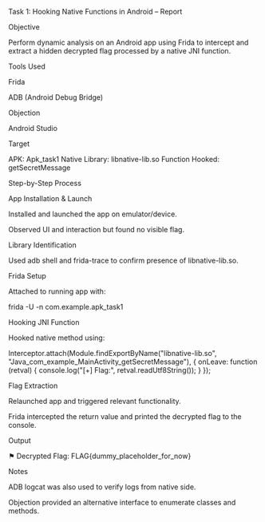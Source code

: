 Task 1: Hooking Native Functions in Android – Report

Objective

Perform dynamic analysis on an Android app using Frida to intercept and extract a hidden decrypted flag processed by a native JNI function.

Tools Used

Frida

ADB (Android Debug Bridge)

Objection

Android Studio

Target

APK: Apk_task1
Native Library: libnative-lib.so
Function Hooked: getSecretMessage

Step-by-Step Process

App Installation & Launch

Installed and launched the app on emulator/device.

Observed UI and interaction but found no visible flag.

Library Identification

Used adb shell and frida-trace to confirm presence of libnative-lib.so.

Frida Setup

Attached to running app with:

frida -U -n com.example.apk_task1

Hooking JNI Function

Hooked native method using:

Interceptor.attach(Module.findExportByName("libnative-lib.so", "Java_com_example_MainActivity_getSecretMessage"), {
    onLeave: function (retval) {
        console.log("[+] Flag:", retval.readUtf8String());
    }
});

Flag Extraction

Relaunched app and triggered relevant functionality.

Frida intercepted the return value and printed the decrypted flag to the console.

Output

⚑ Decrypted Flag: FLAG{dummy_placeholder_for_now}

Notes

ADB logcat was also used to verify logs from native side.

Objection provided an alternative interface to enumerate classes and methods.
